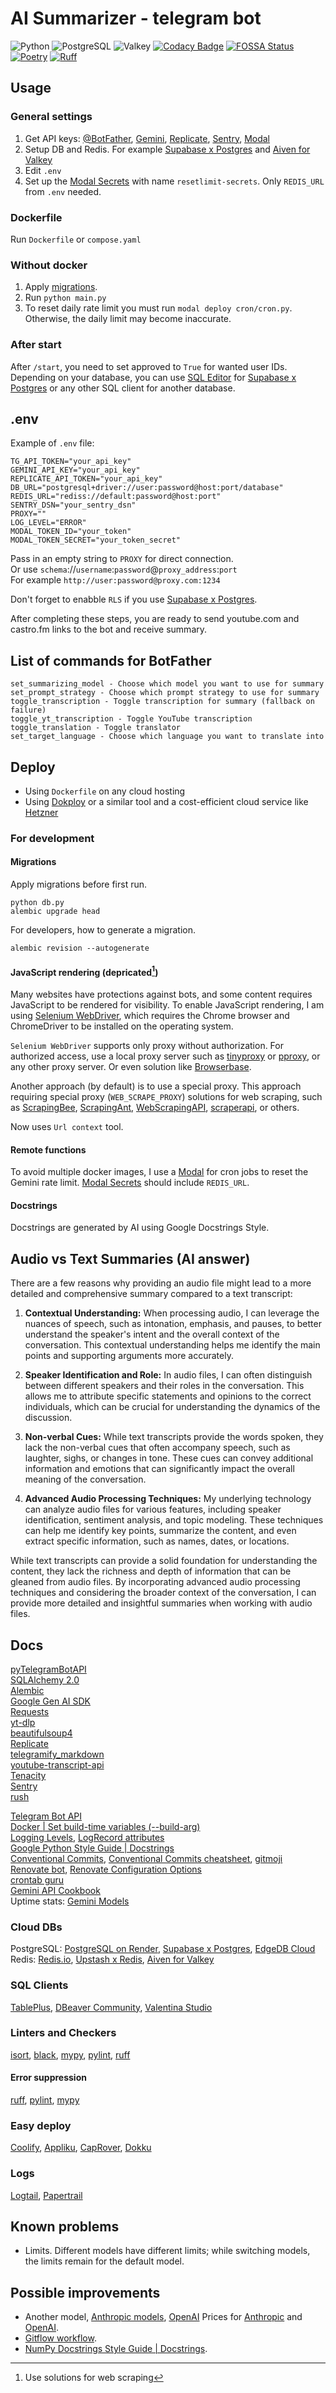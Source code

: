 # AI Summarizer - telegram bot

![Python](https://img.shields.io/badge/Python-3.13-blue)
![PostgreSQL](https://img.shields.io/badge/PostgreSQL-15-blue)
![Valkey](https://img.shields.io/badge/Valkey-8.0.3-blue)
[![Codacy Badge](https://app.codacy.com/project/badge/Grade/e215a12081084eed95c60e5e80480218)](https://app.codacy.com/gh/vasiliadi/ai-summarizer-telegram-bot/dashboard?utm_source=gh&utm_medium=referral&utm_content=&utm_campaign=Badge_grade)
[![FOSSA Status](https://app.fossa.com/api/projects/git%2Bgithub.com%2Fvasiliadi%2Fai-summarizer-telegram-bot.svg?type=shield&issueType=license)](https://app.fossa.com/projects/git%2Bgithub.com%2Fvasiliadi%2Fai-summarizer-telegram-bot?ref=badge_shield&issueType=license)
[![Poetry](https://img.shields.io/endpoint?url=https://python-poetry.org/badge/v0.json)](https://python-poetry.org/)
[![Ruff](https://img.shields.io/endpoint?url=https://raw.githubusercontent.com/astral-sh/ruff/main/assets/badge/v2.json)](https://github.com/astral-sh/ruff)

## Usage

### General settings

1. Get API keys: [@BotFather](https://t.me/BotFather), [Gemini](https://ai.google.dev/), [Replicate](https://replicate.com/account/api-tokens), [Sentry](https://sentry.io/signup/), [Modal](https://modal.com/)
2. Setup DB and Redis. For example [Supabase x Postgres](https://supabase.com/database) and [Aiven for Valkey](https://aiven.io/free-redis-database)
3. Edit `.env`
4. Set up the [Modal Secrets](https://modal.com/secrets) with name `resetlimit-secrets`. Only `REDIS_URL` from `.env` needed.

### Dockerfile

Run `Dockerfile` or `compose.yaml`

### Without docker

1. Apply [migrations](#migrations).
2. Run `python main.py`
3. To reset daily rate limit you must run `modal deploy cron/cron.py`. Otherwise, the daily limit may become inaccurate.

### After start

After `/start`, you need to set approved to `True` for wanted user IDs. Depending on your database, you can use [SQL Editor](https://supabase.com/docs/guides/database/overview) for [Supabase x Postgres](https://supabase.com/database) or any other SQL client for another database.

## .env

Example of `.env` file:

```env
TG_API_TOKEN="your_api_key"
GEMINI_API_KEY="your_api_key"
REPLICATE_API_TOKEN="your_api_key"
DB_URL="postgresql+driver://user:password@host:port/database"
REDIS_URL="rediss://default:password@host:port"
SENTRY_DSN="your_sentry_dsn"
PROXY=""
LOG_LEVEL="ERROR"
MODAL_TOKEN_ID="your_token"
MODAL_TOKEN_SECRET="your_token_secret"
```

Pass in an empty string to `PROXY` for direct connection. \
Or use `schema`://`username`:`password`@`proxy_address`:`port` \
For example `http://user:password@proxy.com:1234`

Don't forget to enabble `RLS` if you use [Supabase x Postgres](https://supabase.com/database).

After completing these steps, you are ready to send youtube.com and castro.fm links to the bot and receive summary.

## List of commands for BotFather

```text
set_summarizing_model - Choose which model you want to use for summary
set_prompt_strategy - Choose which prompt strategy to use for summary
toggle_transcription - Toggle transcription for summary (fallback on failure)
toggle_yt_transcription - Toggle YouTube transcription
toggle_translation - Toggle translator
set_target_language - Choose which language you want to translate into
```

## Deploy

- Using `Dockerfile` on any cloud hosting
- Using [Dokploy](https://dokploy.com/) or a similar tool and a cost-efficient cloud service like [Hetzner](https://www.hetzner.com/cloud/)

### For development

#### Migrations

Apply migrations before first run.

```text
python db.py
alembic upgrade head
```

For developers, how to generate a migration.

```text
alembic revision --autogenerate
```

#### JavaScript rendering (depricated[^1])

Many websites have protections against bots, and some content requires JavaScript to be rendered for visibility. To enable JavaScript rendering, I am using [Selenium WebDriver](https://www.selenium.dev/documentation/webdriver/), which requires the Chrome browser and ChromeDriver to be installed on the operating system.

`Selenium WebDriver` supports only proxy without authorization. For authorized access, use a local proxy server such as [tinyproxy](https://github.com/tinyproxy/tinyproxy) or [pproxy](https://github.com/qwj/python-proxy), or any other proxy server.
Or even solution like [Browserbase](https://docs.browserbase.com/quickstart/selenium).

Another approach (by default) is to use a special proxy. This approach requiring special proxy (`WEB_SCRAPE_PROXY`) solutions for web scraping, such as [ScrapingBee](https://www.scrapingbee.com/), [ScrapingAnt](https://scrapingant.com/), [WebScrapingAPI](https://www.webscrapingapi.com/), [scraperapi](https://www.scraperapi.com/), or others.

Now uses `Url context` tool.

#### Remote functions

To avoid multiple docker images, I use a [Modal](https://modal.com/) for cron jobs to reset the Gemini rate limit. [Modal Secrets](https://modal.com/docs/guide/secrets) should include `REDIS_URL`.

#### Docstrings

Docstrings are generated by AI using Google Docstrings Style.

## Audio vs Text Summaries (AI answer)

There are a few reasons why providing an audio file might lead to a more detailed and comprehensive summary compared to a text transcript:

1. **Contextual Understanding:** When processing audio, I can leverage the nuances of speech, such as intonation, emphasis, and pauses, to better understand the speaker's intent and the overall context of the conversation. This contextual understanding helps me identify the main points and supporting arguments more accurately.

2. **Speaker Identification and Role:** In audio files, I can often distinguish between different speakers and their roles in the conversation. This allows me to attribute specific statements and opinions to the correct individuals, which can be crucial for understanding the dynamics of the discussion.

3. **Non-verbal Cues:** While text transcripts provide the words spoken, they lack the non-verbal cues that often accompany speech, such as laughter, sighs, or changes in tone. These cues can convey additional information and emotions that can significantly impact the overall meaning of the conversation.

4. **Advanced Audio Processing Techniques:** My underlying technology can analyze audio files for various features, including speaker identification, sentiment analysis, and topic modeling. These techniques can help me identify key points, summarize the content, and even extract specific information, such as names, dates, or locations.

While text transcripts can provide a solid foundation for understanding the content, they lack the richness and depth of information that can be gleaned from audio files. By incorporating advanced audio processing techniques and considering the broader context of the conversation, I can provide more detailed and insightful summaries when working with audio files.

## Docs

[pyTelegramBotAPI](https://pytba.readthedocs.io/en/latest/) \
[SQLAlchemy 2.0](https://docs.sqlalchemy.org/en/20/contents.html) \
[Alembic](https://alembic.sqlalchemy.org/en/latest/tutorial.html) \
[Google Gen AI SDK](https://github.com/googleapis/python-genai) \
[Requests](https://requests.readthedocs.io/en/latest/) \
[yt-dlp](https://github.com/yt-dlp/yt-dlp) \
[beautifulsoup4](https://www.crummy.com/software/BeautifulSoup/bs4/doc/) \
[Replicate](https://github.com/replicate/replicate-python) \
[telegramify_markdown](https://github.com/sudoskys/telegramify-markdown) \
[youtube-transcript-api](https://github.com/jdepoix/youtube-transcript-api) \
[Tenacity](https://tenacity.readthedocs.io/en/latest/) \
[Sentry](https://docs.sentry.io/platforms/python/) \
[rush](https://rush.readthedocs.io/en/latest/)

[Telegram Bot API](https://core.telegram.org/bots/api) \
[Docker | Set build-time variables (--build-arg)](https://docs.docker.com/reference/cli/docker/buildx/build/#build-arg) \
[Logging Levels](https://docs.python.org/3/library/logging.html#logging-levels), [LogRecord attributes](https://docs.python.org/3/library/logging.html#logrecord-attributes) \
[Google Python Style Guide | Docstrings](https://google.github.io/styleguide/pyguide.html#s3.8.1-comments-in-doc-strings) \
[Conventional Commits](https://www.conventionalcommits.org/en/v1.0.0/), [Conventional Commits cheatsheet](https://cheatsheets.zip/conventional-commits), [gitmoji](https://gitmoji.dev/) \
[Renovate bot](https://docs.renovatebot.com/), [Renovate Configuration Options](https://docs.renovatebot.com/configuration-options/) \
[crontab guru](https://crontab.guru/) \
[Gemini API Cookbook](https://github.com/google-gemini/cookbook/) \
Uptime stats: [Gemini Models](https://openrouter.ai/google)

### Cloud DBs

PostgreSQL: [PostgreSQL on Render](https://docs.render.com/databases), [Supabase x Postgres](https://supabase.com/database), [EdgeDB Cloud](https://www.edgedb.com/) \
Redis: [Redis.io](https://redis.io/), [Upstash x Redis](https://upstash.com/), [Aiven for Valkey](https://aiven.io/free-redis-database)

### SQL Clients

[TablePlus](https://tableplus.com/), [DBeaver Community](https://dbeaver.io/), [Valentina Studio](https://www.valentina-db.com/en/valentina-studio-overview)

### Linters and Checkers

[isort](https://pycqa.github.io/isort/), [black](https://github.com/psf/black), [mypy](https://mypy-lang.org/), [pylint](https://pylint.readthedocs.io/en/latest/), [ruff](https://github.com/astral-sh/ruff)

#### Error suppression

[ruff](https://docs.astral.sh/ruff/linter/#error-suppression), [pylint](https://pylint.pycqa.org/en/latest/user_guide/messages/message_control.html#block-disables), [mypy](https://mypy.readthedocs.io/en/stable/error_codes.html#error-codes)

### Easy deploy

[Coolify](https://coolify.io/), [Appliku](https://appliku.com/), [CapRover](https://caprover.com/), [Dokku](https://dokku.com/)

### Logs

[Logtail](https://logs.betterstack.com/), [Papertrail](https://papertrailapp.com/)

## Known problems

- Limits. Different models have different limits; while switching models, the limits remain for the default model.

## Possible improvements

- Another model, [Anthropic models](https://docs.anthropic.com/en/docs/about-claude/models), [OpenAI](https://platform.openai.com/docs/models) Prices for [Anthropic](https://www.anthropic.com/pricing#anthropic-api) and [OpenAI](https://openai.com/api/pricing/).
- [Gitflow workflow](https://www.atlassian.com/git/tutorials/comparing-workflows/gitflow-workflow).
- [NumPy Docstrings Style Guide | Docstrings](https://numpydoc.readthedocs.io/en/latest/format.html).

[^1]: Use solutions for web scraping
